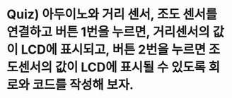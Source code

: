 # Quiz) 아두이노와 거리 센서, 조도 센서를 연결하고 버튼 1번을 누르면, 거리센서의 값이 LCD에 표시되고, 버튼 2번을 누르면 조도센서의 값이 LCD에 표시될 수 있도록 회로와 코드를 작성해 보자.